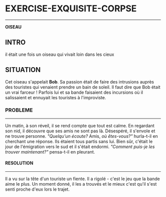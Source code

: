   
 # EXERCISE-EXQUISITE-CORPSE 
 ---------------------------
 **OISEAU**

 ## INTRO
il était une fois un oiseau qui vivait loin dans les cieux 
 
 ## SITUATION 
Cet oiseau s'appelait **Bob**. 
Sa passion était de faire des intrusions auprès des touristes qui venaient prendre un bain de soleil. 
Il faut dire que Bob était un vrai farceur ! 
Parfois lui et sa bande faisaient des incursions où il salissaient et ennuyait les touristes à l'improviste.



  ### PROBLEME
  ***
Un matin, à son réveil, il se rend compte que tout est calme. En regardant son nid, il découvre que ses amis ne sont pas là. Désespéré, il s'envole et ne trouve personne. *"Quelqu'un écoute?* Amis, *où êtes-vous?"* hurla-t-il en cherchant une réponse. Ils étaient tous partis sans lui. Bien sûr, c'était le jour de l'émigration vers le sud et il s'était endormi. *"Comment puis-je les trouver maintenant?"* pensa-t-il en pleurant.


  #### RESOLUTION
  ***
Il a vu sur la tête d'un touriste un fiente. Il a rigolé - c'est le jeu que la bande aime le plus.
Un moment donné, il les a trouvés et le mieux c'est qu'il s'est senti proche d'eux lors le trajet.
